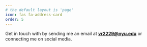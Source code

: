 ```yaml
---
# the default layout is 'page'
icon: fas fa-address-card
order: 5
---
```


Get in touch with by sending me an email at [__vr2229@nyu.edu__](mailto:vr2229@nyu.edu) or connecting me on social media.